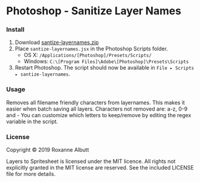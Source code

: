 # Photoshop - Sanitize Layer Names

### Install

1. Download [santize-layernames.zip](https://github.com/RoxanneAlbutt/ps-layers-to-spritesheet/blob/master/layers-to-spritesheet.zip?raw=true)
2. Place `santize-layernames.jsx` in the Photoshop Scripts folder.
	- OS X: `/Applications/[Photoshop]/Presets/Scripts/`
	- Windows: `C:\[Program Files]\Adobe\[Photoshop]\Presets\Scripts`
4. Restart Photoshop. The script should now be available in `File ▸ Scripts ▸ santize-layernames`.

### Usage
Removes all filename friendly characters from layernames. This makes it easier when batch saving all layers.
Characters not removed are: a-z, 0-9 and -
You can customize which letters to keep/remove by editing the regex variable in the script.


### License
Copyright © 2019 Roxanne Albutt 

Layers to Spritesheet is licensed under the MIT licence. All rights not explicitly granted in the MIT license are reserved. See the included LICENSE file for more details.
